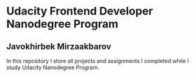 # Udacity Frontend Developer Nanodegree Program

## Javokhirbek Mirzaakbarov

In this repository I store all projects and assignments I completed while I study Udacity Nanodegree Program.
